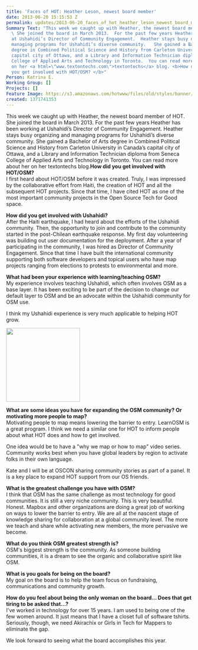 ```yaml
---
title: 'Faces of HOT: Heather Leson, newest board member'
date: 2013-06-20 15:15:53 Z
permalink: updates/2013-06-20_faces_of_hot_heather_leson_newest_board_member
Summary Text: "This week we caught up with Heather, the newest board member of HOT.
  \ She joined the board in March 2013.  For the past few years Heather has been working
  at Ushahidi’s Director of Community Engagement.  Heather stays busy organizing and
  managing programs for Ushahidi’s diverse community.   She gained a Bachelor of Arts
  degree in Combined Political Science and History from Carleton University in Canada’s
  capital city of Ottawa, and a Library and Information Technician diploma from Seneca
  College of Applied Arts and Technology in Toronto.  You can read more about her
  on her <a html=\"www.textontechs.com\">textontechs</a> blog. <b>How did
  you get involved with HOT/OSM? </b>"
Person: Katrina E.
Working Group: []
Projects: []
Feature Image: https://s3.amazonaws.com/hotwww/files/old/styles/banner/public/Heatherprofile+(Fun).jpg
created: 1371741353
---
```


<p>This week we caught up with Heather, the newest board member of HOT. She joined the board in March 2013. For the past few years Heather has been working at Ushahidi’s Director of Community Engagement. Heather stays busy organizing and managing programs for Ushahidi’s diverse community. She gained a Bachelor of Arts degree in Combined Political Science and History from Carleton University in Canada’s capital city of Ottawa, and a Library and Information Technician diploma from Seneca College of Applied Arts and Technology in Toronto. You can read more about her on her <a>textontechs</a> blog.<!--break--><strong>How did you get involved with HOT/OSM? </strong> <br>I first heard about HOT/OSM before it was created. Truly, I was impressed by the collaborative effort from Haiti, the creation of HOT and all the subsequent HOT projects. Since that time, I have cited HOT as one of the most important community projects in the Open Source Tech for Good space.</p><p><strong>How did you get involved with Ushahidi?</strong> <br>After the Haiti earthquake, I had heard about the efforts of the Ushahidi community. Then, the opportunity to join and contribute to the community started in the post-Chilean earthquake response. My first day volunteering was building out user documentation for the deployment. After a year of participating in the community, I was hired as Director of Community Engagement. Since that time I have built the international community supporting both software developers and topical users who have map projects ranging from elections to protests to environmental and more.</p><p><strong>What had been your experience with learning/teaching OSM?</strong> <br>My experience involves teaching Ushahidi, which often involves OSM as a base layer. It has been exciting to be part of the decision to change our default layer to OSM and be an advocate within the Ushahidi community for OSM use.</p><p>I think my Ushahidi experience is very much applicable to helping HOT grow.</p><p><img title="Heather Leson" src="https://s3.amazonaws.com/hotwww/files/old/Heatherprofile%20%28Fun%29_0.jpg" alt="" style="width:200px;height:200px"></p><p><strong>What are some ideas you have for expanding the OSM community? Or motivating more people to map? </strong> <br>Motivating people to map means lowering the barrier to entry. LearnOSM is a great program. I think we need a similar one for HOT to inform people about what HOT does and how to get involved.</p><p>One idea would be to have a "why we map or how to map" video series. Community works best when you have global leaders by region to activate folks in their own language.</p><p>Kate and I will be at <a>OSCON</a> sharing community stories as part of a panel. It is a key place to expand HOT support from our OS friends.</p><p><strong>What is the greatest challenge you have with OSM?</strong> <br>I think that OSM has the same challenge as most technology for good communities. It is still a very niche community. This is very beautiful. Honest. Mapbox and other organizations are doing a great job of working on ways to lower the barrier to entry. We are all at the nascent stage of knowledge sharing for collaboration at a global community level. The more we teach and share while activating new members, the more pervasive we become.</p><p><strong>What do you think OSM greatest strength is? </strong> <br>OSM's biggest strength is the community. As someone building communities, it is a dream to see the organic and collaborative spirit like OSM.</p><p><strong>What is you goals for being on the board? <br></strong>My goal on the board is to help the team focus on fundraising, communications and community growth.</p><p><strong>How do you feel about being the only woman on the board... Does that get tiring to be asked that...? </strong> <br>I've worked in technology for over 15 years. I am used to being one of the few women around. It just means that I have a closet full of software tshirts. Seriously, though, we need Akirachix or Girls in Tech for Mappers to eliminate the gap.</p><p>We look forward to seeing what the board accomplishes this year.</p>
